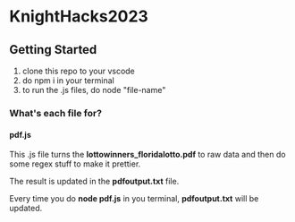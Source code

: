 # KnightHacks2023

## Getting Started

1. clone this repo to your vscode
2. do  npm i in your terminal
3. to run the .js files,  do node "file-name"

### What's each file for?

#### pdf.js

This .js file turns the **lottowinners_floridalotto.pdf** to raw data and then do some regex stuff to make it prettier.
 
The result is updated in the **pdfoutput.txt** file.

Every time you do **node pdf.js** in you terminal, **pdfoutput.txt** will be updated.